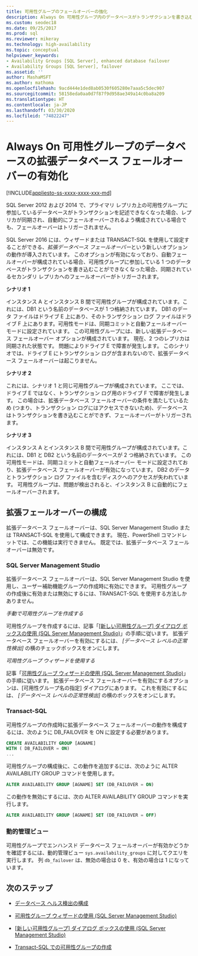 ```yaml
---
title: 可用性グループのフェールオーバーの強化
description: Always On 可用性グループ内のデータベースがトランザクションを書き込むことができなくなった場合にフェールオーバーをトリガーする、拡張データベース フェールオーバーを有効にする手順です。
ms.custom: seodec18
ms.date: 09/25/2017
ms.prod: sql
ms.reviewer: mikeray
ms.technology: high-availability
ms.topic: conceptual
helpviewer_keywords:
- Availability Groups [SQL Server], enhanced database failover
- Availability Groups [SQL Server], failover
ms.assetid: ''
author: MashaMSFT
ms.author: mathoma
ms.openlocfilehash: 9acd444e1ded8ab0530f605280e7aaa5c5dec907
ms.sourcegitcommit: 58158eda0aa0d7f87f9d958ae349a14c0ba8a209
ms.translationtype: HT
ms.contentlocale: ja-JP
ms.lasthandoff: 03/30/2020
ms.locfileid: "74822247"
---
```

# <a name="enable-enhanced-database-failover-to-a-database-in-an-always-on-availability-group"></a>Always On 可用性グループのデータベースの拡張データベース フェールオーバーの有効化
[!INCLUDE[appliesto-ss-xxxx-xxxx-xxx-md](../../../includes/appliesto-ss-xxxx-xxxx-xxx-md.md)]

SQL Server 2012 および 2014 で、プライマリ レプリカ上の可用性グループに参加しているデータベースがトランザクションを記述できなくなった場合、レプリカが同期され、自動的にフェールオーバーされるよう構成されている場合でも、フェールオーバーはトリガーされません。

SQL Server 2016 には、ウィザードまたは TRANSACT-SQL を使用して設定することができる、*拡張データベース フェールオーバー*という新しいオプションの動作が導入されています。 このオプションが有効になっており、自動フェールオーバーが構成されている場合、可用性グループに参加している 1 つのデータベースがトランザクションを書き込むことができなくなった場合、同期されているセカンダリ レプリカへのフェールオーバーがトリガーされます。

**シナリオ 1**

インスタンス A とインスタンス B 間で可用性グループが構成されています。これには、DB1 という名前のデータベースが 1 つ格納されています。 DB1 のデータ ファイルはドライブ E 上にあり、そのトランザクション ログ ファイルはドライブ F 上にあります。可用性モードは、同期コミットと自動フェールオーバー モードに設定されています。 この可用性グループには、新しい拡張データベース フェールオーバー オプションが構成されています。 現在、2 つのレプリカは同期された状態です。 問題によりドライブ E で障害が発生します。 このシナリオでは、ドライブ E にトランザクション ログが含まれないので、拡張データベース フェールオーバーは起こりません。  

**シナリオ 2**

これには、シナリオ 1 と同じ可用性グループが構成されています。 ここでは、ドライブ E ではなく、トランザクション ログ用のドライブ F で障害が発生します。 この場合は、拡張データベース フェールオーバーの条件を満たしているため (つまり、トランザクション ログにはアクセスできないため)、データベースはトランザクションを書き込むことができず、フェールオーバーがトリガーされます。

**シナリオ 3**

インスタンス A とインスタンス B 間で可用性グループが構成されています。これには、DB1 と DB2 という名前のデータベースが 2 つ格納されています。 この可用性モードは、同期コミットと自動フェールオーバー モードに設定されており、拡張データベース フェールオーバーが有効になっています。 DB2 のデータとトランザクション ログ ファイルを含むディスクへのアクセスが失われています。 可用性グループは、問題が検出されると、インスタンス B に自動的にフェールオーバーされます。

## <a name="configure-enhanced-failover"></a>拡張フェールオーバーの構成

拡張データベース フェールオーバーは、SQL Server Management Studio または TRANSACT-SQL を使用して構成できます。 現在、PowerShell コマンドレットでは、この機能は実行できません。 既定では、拡張データベース フェールオーバーは無効です。

### <a name="sql-server-management-studio"></a>SQL Server Management Studio

拡張データベース フェールオーバーは、SQL Server Management Studio を使用し、ユーザー補助機能グループの作成時に有効にできます。 可用性グループの作成後に有効または無効にするには、TRANSACT-SQL を使用する方法しかありません。

*手動で可用性グループを作成する*

可用性グループを作成するには、記事「[[新しい可用性グループ] ダイアログ ボックスの使用 (SQL Server Management Studio)](use-the-new-availability-group-dialog-box-sql-server-management-studio.md)」の手順に従います。 拡張データベース フェールオーバーを有効にするには、 *[データベース レベルの正常性検出]* の横のチェックボックスをオンにします。

*可用性グループ ウィザードを使用する*

記事「[可用性グループ ウィザードの使用 (SQL Server Management Studio)](use-the-availability-group-wizard-sql-server-management-studio.md)」の手順に従います。 拡張データベース フェールオーバーを有効にするオプションは、[可用性グループ名の指定] ダイアログにあります。 これを有効にするには、 *[データベース レベルの正常性検出]* の横のボックスをオンにします。

### <a name="transact-sql"></a>Transact-SQL

可用性グループの作成時に拡張データベース フェールオーバーの動作を構成するには、次のように DB_FAILOVER を ON に設定する必要があります。

```SQL
CREATE AVAILABILITY GROUP [AGNAME]
WITH ( DB_FAILOVER = ON)
...
```
可用性グループの構成後に、この動作を追加するには、次のように ALTER AVAILABILITY GROUP コマンドを使用します。
```SQL
ALTER AVAILABILITY GROUP [AGNAME] SET (DB_FAILOVER = ON)
```
この動作を無効にするには、次の ALTER AVAILABILITY GROUP コマンドを実行します。
```SQL
ALTER AVAILABILITY GROUP [AGNAME] SET (DB_FAILOVER = OFF)
```
### <a name="dynamic-management-view"></a>動的管理ビュー
可用性グループでエンハンスド データベース フェールオーバーが有効かどうかを確認するには、動的管理ビュー `sys.availability_groups` に対してクエリを実行します。 列 `db_failover` は、無効の場合は 0 を、有効の場合は 1 になっています。 

## <a name="next-steps"></a>次のステップ 

- [データベース ヘルス検出の構成](sql-server-always-on-database-health-detection-failover-option.md)

- [可用性グループ ウィザードの使用 (SQL Server Management Studio)](use-the-availability-group-wizard-sql-server-management-studio.md)

- [[新しい可用性グループ] ダイアログ ボックスの使用 (SQL Server Management Studio)](use-the-new-availability-group-dialog-box-sql-server-management-studio.md)
 
- [Transact-SQL での可用性グループの作成](create-an-availability-group-transact-sql.md)

